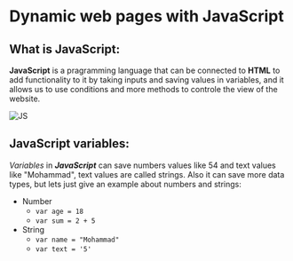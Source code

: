 # Dynamic web pages with JavaScript
## What is JavaScript:
**JavaScript** is a pragramming language that can be connected to **HTML** to add functionality to it by taking inputs and saving values in variables, and it allows us to use conditions and more methods to controle the view of the website.

![JS](https://datavisioner.net/wp-content/uploads/2020/04/javascript-illustration.png)

## JavaScript variables:
*Variables* in ***JavaScript*** can save numbers values like 54 and text values like "Mohammad", text values are called strings.
Also it can save more data types, but lets just give an example about numbers and strings:
* Number
  * `var age = 18`
  * `var sum = 2 + 5`
* String
  * `var name = "Mohammad"`
  * `var text = '5'`